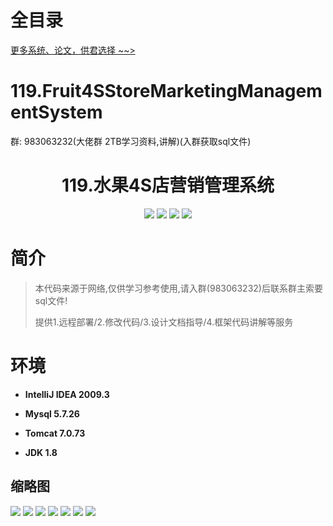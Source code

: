 # 全目录

[更多系统、论文，供君选择 ~~>](https://www.bitwise.net.cn)

# 119.Fruit4SStoreMarketingManagementSystem

<p>群: 983063232(大佬群 2TB学习资料,讲解)(入群获取sql文件)</p>

<p><h1 align="center">119.水果4S店营销管理系统</h1></p>


<p align="center">
	<img src="https://img.shields.io/badge/jdk-1.8-orange.svg"/>
    <img src="https://img.shields.io/badge/spring-5.x-lightgrey.svg"/>
    <img src="https://img.shields.io/badge/hibernate-3.x-blue.svg"/>
    <img src="https://img.shields.io/badge/struts2-2.x-yellow.svg"/>
</p>

# 简介


> 本代码来源于网络,仅供学习参考使用,请入群(983063232)后联系群主索要sql文件!
>
> 提供1.远程部署/2.修改代码/3.设计文档指导/4.框架代码讲解等服务



# 环境

- <b>IntelliJ IDEA 2009.3</b>

- <b>Mysql 5.7.26</b>

- <b>Tomcat 7.0.73</b>

- <b>JDK 1.8</b>




## 缩略图

![](https://bitwise.oss-cn-heyuan.aliyuncs.com/2024/9/10/054dfebc-4bc9-4a68-9e21-8012b3dec2d9.png)
![](https://bitwise.oss-cn-heyuan.aliyuncs.com/2024/9/10/945fdee1-860f-462b-a01c-89e854500b71.png)
![](https://bitwise.oss-cn-heyuan.aliyuncs.com/2024/9/10/5a88dfe9-d437-4068-985e-11cd799608fa.png)
![](https://bitwise.oss-cn-heyuan.aliyuncs.com/2024/9/10/eabc9388-aae2-4ee7-ae65-e0bcd858731b.png)
![](https://bitwise.oss-cn-heyuan.aliyuncs.com/2024/9/10/2364e621-ca4c-4372-9ab7-db51533a89c1.png)
![](https://bitwise.oss-cn-heyuan.aliyuncs.com/2024/9/10/f3aca264-70db-4d3a-b091-116a76a3f07a.png)
![](https://bitwise.oss-cn-heyuan.aliyuncs.com/2024/9/10/48631f64-74e6-4c54-a85f-2558d2e4f149.png)


